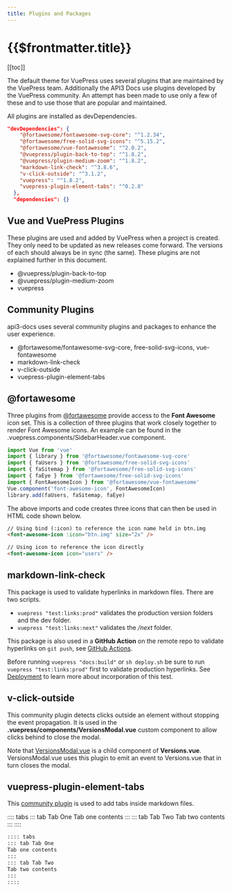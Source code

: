 ```yaml
---
title: Plugins and Packages
---
```


# {{$frontmatter.title}}

<TocHeader />
[[toc]]

The default theme for VuePress uses several plugins that are maintained by the VuePress team. Additionally the API3 Docs use plugins developed by the VuePress community. An attempt has been made to use only a few of these and to use those that are popular and maintained.

All plugins are installed as devDependencies.

```json
"devDependencies": {
    "@fortawesome/fontawesome-svg-core": "^1.2.34",
    "@fortawesome/free-solid-svg-icons": "^5.15.2",
    "@fortawesome/vue-fontawesome": "^2.0.2",
    "@vuepress/plugin-back-to-top": "^1.8.2",
    "@vuepress/plugin-medium-zoom": "^1.8.2",
    "markdown-link-check": "^3.8.6",
    "v-click-outside": "^3.1.2",
    "vuepress": "^1.8.2",
    "vuepress-plugin-element-tabs": "^0.2.8"
  },
  "dependencies": {}
```

## Vue and VuePress Plugins

These plugins are used and added by VuePress when a project is created. They only need to be updated as new releases come forward. The versions of each should always be in sync (the same). These plugins are not explained further in this document.

- @vuepress/plugin-back-to-top
- @vuepress/plugin-medium-zoom
- vuepress

## Community Plugins

api3-docs uses several community plugins and packages to enhance the user experience.

- @fortawesome/fontawesome-svg-core, free-solid-svg-icons, vue-fontawesome
- markdown-link-check
- v-click-outside
- vuepress-plugin-element-tabs

## @fortawesome

Three plugins from [@fortawesome](https://www.npmjs.com/package/@fortawesome/vue-fontawesome) provide access to the  **Font Awesome** icon set. This is a collection of three plugins that work closely together to render Font Awesome icons. An example can be found in the .vuepress.components/SidebarHeader.vue component.

```js
import Vue from 'vue'
import { library } from '@fortawesome/fontawesome-svg-core'
import { faUsers } from '@fortawesome/free-solid-svg-icons'
import { faSitemap } from '@fortawesome/free-solid-svg-icons'
import { faEye } from '@fortawesome/free-solid-svg-icons'
import { FontAwesomeIcon } from '@fortawesome/vue-fontawesome'
Vue.component('font-awesome-icon', FontAwesomeIcon)
library.add(faUsers, faSitemap, faEye)
```

The above imports and code creates three icons that can then be used in HTML code shown below.

```html
// Using bind (:icon) to reference the icon name held in btn.img
<font-awesome-icon :icon="btn.img" size="2x" />

// Using icon to reference the icon directly
<font-awesome-icon icon="users" />
```

## markdown-link-check

This package is used to validate hyperlinks in markdown files. There are two scripts.

- `vuepress "test:links:prod"` validates the production version folders and the dev folder.
- `vuepress "test:links:next"` validates the */next* folder.

This package is also used in a **GitHub Action** on the remote repo to validate hyperlinks on `git push`, see [GitHub Actions](./github-actions.md#markdown-check-link).

Before running `vuepress "docs:build"` or `sh deploy.sh` be sure to run `vuepress "test:links:prod"` first to validate production hyperlinks. See [Deployment](./deployment.md) to learn more about incorporation of this test.

## v-click-outside

This community plugin detects clicks outside an element without stopping the event propagation. It is used in the **.vuepress/components/VersionsModal.vue** custom component to allow clicks behind to close the modal.

Note that [VersionsModal.vue](./custom-components.md#VersionsModal.vue) is a child component of **Versions.vue**. VersionsModal.vue uses this plugin to emit an event to Versions.vue that in turn closes the modal.

## vuepress-plugin-element-tabs

This [community plugin](https://www.npmjs.com/package/vuepress-plugin-element-tabs) is used to add tabs inside markdown files.

:::: tabs
::: tab Tab One
Tab one contents
:::
::: tab Tab Two
Tab two contents
:::
::::

```md
:::: tabs
::: tab Tab One
Tab one contents
:::
::: tab Tab Two
Tab two contents
:::
::::
```
